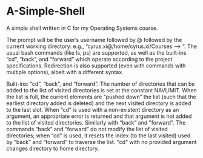 A-Simple-Shell
==============

A simple shell written in C for my Operating Systems course.

The prompt will be the user’s username followed by @ followed by the current working directory: e.g., “cyrus.xi@/home/cyrus.xi/Courses --> “. The usual bash commands (like ls, ps) are supported, as well as the built-ins “cd”, “back”, and “forward” which operate according to the project specifications. Redirection is also supported (even with commands with multiple options), albeit with a different syntax.

Built-ins: “cd”, “back”, and “forward”. The number of directories that can be added to the list of visited directories is set at the constant NAVLIMIT. When the list is full, the current elements are “pushed down” the list (such that the earliest directory added is deleted) and the next visited directory is added to the last slot. When “cd” is used with a non-existent directory as an argument, an appropriate error is returned and that argument is not added to the list of visited directories. Similarly with “back” and "forward". The commands “back” and “forward” do not modify the list of visited directories; when “cd” is used, it resets the index (to the last visited) used by “back” and “forward” to traverse the list. "cd" with no provided argument changes directory to home directory.
